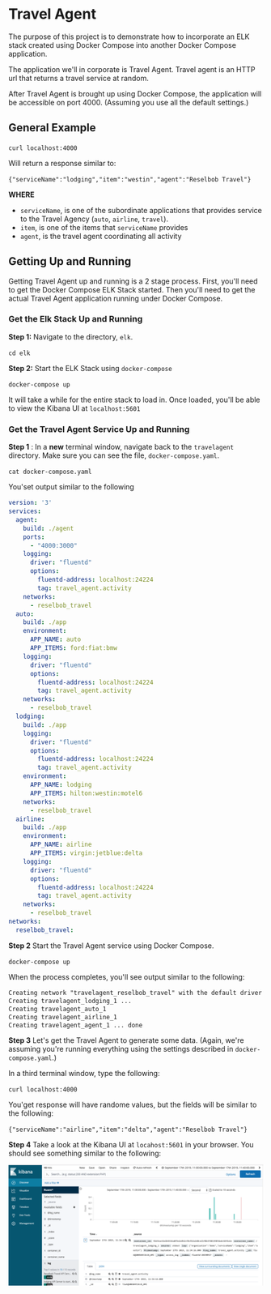 # Travel Agent

The purpose of this project is to demonstrate how to incorporate an ELK stack created using Docker Compose into another Docker Compose application.

The application we'll in corporate is Travel Agent. Travel agent is an HTTP url that returns a travel service at random.

After Travel Agent is brought up using Docker Compose, the application will be accessible on port 4000. (Assuming you use all the default
settings.)

## General Example

`curl localhost:4000`

Will return a response similar to:

`{"serviceName":"lodging","item":"westin","agent":"Reselbob Travel"}`

**WHERE**

* `serviceName`, is one of the subordinate applications that provides service to the Travel Agency (`auto`, `airline`, `travel`).
* `item`, is one of the items that `serviceName` provides
* `agent`, is the travel agent coordinating all activity

## Getting Up and Running

Getting Travel Agent up and running is a 2 stage process. First, you'll need to get the Docker Compose  ELK Stack started.
Then you'll need to get the actual Travel Agent application running under Docker Compose.

### Get the Elk Stack Up and Running

**Step 1:** Navigate to the directory, `elk`.

`cd elk`

**Step 2:** Start the ELK Stack using `docker-compose`

`docker-compose up`

It will take a while for the entire stack to load in. Once loaded, you'll be able to view the Kibana UI at `localhost:5601`

### Get the Travel Agent Service Up and Running

**Step 1** : In a **new** terminal window, navigate back to the `travelagent` directory. Make sure you can see the file,
`docker-compose.yaml`.

`cat docker-compose.yaml`

You'set output similar to the following

```yaml
version: '3'
services:
  agent:
    build: ./agent
    ports:
      - "4000:3000"
    logging:
      driver: "fluentd"
      options:
        fluentd-address: localhost:24224
        tag: travel_agent.activity
    networks:
      - reselbob_travel
  auto:
    build: ./app
    environment:
      APP_NAME: auto
      APP_ITEMS: ford:fiat:bmw
    logging:
      driver: "fluentd"
      options:
        fluentd-address: localhost:24224
        tag: travel_agent.activity
    networks:
      - reselbob_travel
  lodging:
    build: ./app
    logging:
      driver: "fluentd"
      options:
        fluentd-address: localhost:24224
        tag: travel_agent.activity
    environment:
      APP_NAME: lodging
      APP_ITEMS: hilton:westin:motel6
    networks:
      - reselbob_travel
  airline:
    build: ./app
    environment:
      APP_NAME: airline
      APP_ITEMS: virgin:jetblue:delta
    logging:
      driver: "fluentd"
      options:
        fluentd-address: localhost:24224
        tag: travel_agent.activity
    networks:
      - reselbob_travel
networks:
  reselbob_travel:
```

**Step 2** Start the Travel Agent service using Docker Compose.

`docker-compose up`

When the process completes, you'll see output similar to the following:

```text
Creating network "travelagent_reselbob_travel" with the default driver
Creating travelagent_lodging_1 ...
Creating travelagent_auto_1
Creating travelagent_airline_1
Creating travelagent_agent_1 ... done
```

**Step 3** Let's get the Travel Agent to generate some data.
(Again, we're assuming you're running everything using the settings described in `docker-compose.yaml`.)

In a third terminal window, type the following:

`curl localhost:4000`



You'get response will have randome values, but the fields will be similar to the following:

`{"serviceName":"airline","item":"delta","agent":"Reselbob Travel"}`

**Step 4** Take a look at the Kibana UI at `locahost:5601` in your browser. You should see something similar to the following:

![Kibana UI](images/kibana-ui.png)